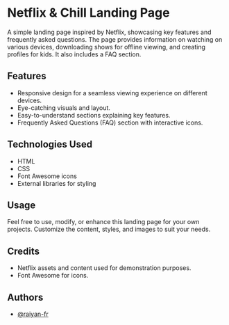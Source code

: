 # Netflix & Chill Landing Page

A simple landing page inspired by Netflix, showcasing key features and frequently asked questions. The page provides information on watching on various devices, downloading shows for offline viewing, and creating profiles for kids. It also includes a FAQ section.

## Features

- Responsive design for a seamless viewing experience on different devices.
- Eye-catching visuals and layout.
- Easy-to-understand sections explaining key features.
- Frequently Asked Questions (FAQ) section with interactive icons.

## Technologies Used

- HTML
- CSS
- Font Awesome icons
- External libraries for styling

## Usage

Feel free to use, modify, or enhance this landing page for your own projects. Customize the content, styles, and images to suit your needs.

## Credits

- Netflix assets and content used for demonstration purposes.
- Font Awesome for icons.

## Authors

- [@raiyan-fr](https://www.github.com/raiyan-fr)
